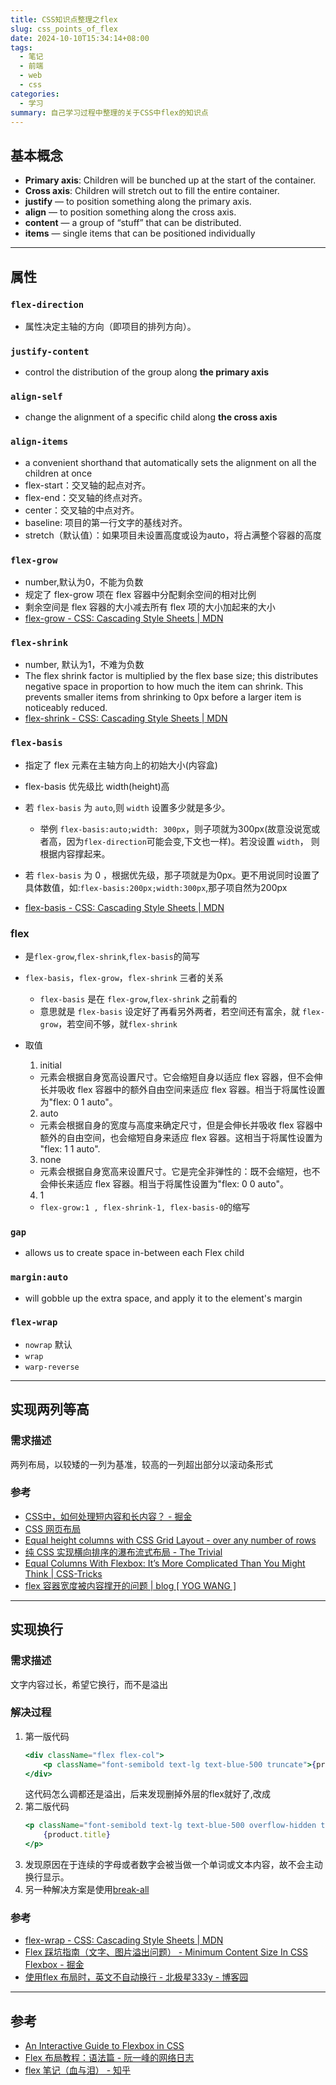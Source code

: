 ```yaml
---
title: CSS知识点整理之flex
slug: css_points_of_flex
date: 2024-10-10T15:34:14+08:00
tags:
  - 笔记
  - 前端
  - web
  - css
categories:
  - 学习
summary: 自己学习过程中整理的关于CSS中flex的知识点
--- 
```


## 基本概念
- **Primary axis**: Children will be bunched up at the start of the container.
- **Cross axis**: Children will stretch out to fill the entire container.
- **justify** — to position something along the primary axis.
- **align** — to position something along the cross axis.
- **content** — a group of “stuff” that can be distributed.
- **items** — single items that can be positioned individually

---

## 属性
### `flex-direction` 
- 属性决定主轴的方向（即项目的排列方向）。

### `justify-content` 
- control the distribution of the group along **the primary axis**

### `align-self` 
- change the alignment of a specific child along **the cross axis**

### `align-items`
- a convenient shorthand that automatically sets the alignment on all the children at once
- flex-start：交叉轴的起点对齐。
- flex-end：交叉轴的终点对齐。
- center：交叉轴的中点对齐。
- baseline: 项目的第一行文字的基线对齐。
- stretch（默认值）：如果项目未设置高度或设为auto，将占满整个容器的高度

### `flex-grow`
- number,默认为0，不能为负数
- 规定了 flex-grow 项在 flex 容器中分配剩余空间的相对比例
- 剩余空间是 flex 容器的大小减去所有 flex 项的大小加起来的大小
- [flex-grow - CSS: Cascading Style Sheets | MDN](https://developer.mozilla.org/en-US/docs/Web/CSS/flex-grow )

### `flex-shrink`
- number, 默认为1，不难为负数
- The flex shrink factor is multiplied by the flex base size; this distributes negative space in proportion to how much the item can shrink. This prevents smaller items from shrinking to 0px before a larger item is noticeably reduced.
- [flex-shrink - CSS: Cascading Style Sheets | MDN](https://developer.mozilla.org/en-US/docs/Web/CSS/flex-shrink )

### `flex-basis`
- 指定了 flex 元素在主轴方向上的初始大小(内容盒)

- flex-basis 优先级比 width(height)高

- 若 `flex-basis` 为 `auto`,则 `width` 设置多少就是多少。
  - 举例 `flex-basis:auto;width: 300px`，则子项就为300px(故意没说宽或者高，因为`flex-direction`可能会变,下文也一样)。若没设置 `width`， 则根据内容撑起来。

- 若 `flex-basis` 为 0 ，根据优先级，那子项就是为0px。更不用说同时设置了具体数值，如:`flex-basis:200px;width:300px`,那子项自然为200px

- [flex-basis - CSS: Cascading Style Sheets | MDN](https://developer.mozilla.org/en-US/docs/Web/CSS/flex-basis )

### flex
- 是`flex-grow`,`flex-shrink`,`flex-basis`的简写
- `flex-basis`，`flex-grow`，`flex-shrink` 三者的关系
  - `flex-basis` 是在 `flex-grow`,`flex-shrink` 之前看的
  - 意思就是 `flex-basis` 设定好了再看另外两者，若空间还有富余，就 `flex-grow`，若空间不够，就`flex-shrink`
- 取值
  1. initial
    - 元素会根据自身宽高设置尺寸。它会缩短自身以适应 flex 容器，但不会伸长并吸收 flex 容器中的额外自由空间来适应 flex 容器。相当于将属性设置为"flex: 0 1 auto"。

  2. auto
    - 元素会根据自身的宽度与高度来确定尺寸，但是会伸长并吸收 flex 容器中额外的自由空间，也会缩短自身来适应 flex 容器。这相当于将属性设置为 "flex: 1 1 auto".

  3. none
    - 元素会根据自身宽高来设置尺寸。它是完全非弹性的：既不会缩短，也不会伸长来适应 flex 容器。相当于将属性设置为"flex: 0 0 auto"。
  
  4. 1
    - `flex-grow:1 , flex-shrink-1, flex-basis-0`的缩写

### `gap` 
- allows us to create space in-between each Flex child

### `margin:auto`
- will gobble up the extra space, and apply it to the element's margin

### `flex-wrap`
- `nowrap` 默认
- `wrap`
- `warp-reverse`

---

## 实现两列等高
### 需求描述
两列布局，以较矮的一列为基准，较高的一列超出部分以滚动条形式

### 参考 
- [CSS中，如何处理短内容和长内容？ - 掘金](https://juejin.cn/post/6924826615729881101?from=search-suggest )
- [CSS 网页布局](https://frontend-note.benbinbin.com/article/css/css-layout )
- [Equal height columns with CSS Grid Layout - over any number of rows](https://www.imarketinx.de/artikel/equal-height-columns-with-css-grid-layout.html )
- [纯 CSS 实现横向排序的瀑布流式布局 - The Trivial](https://jessieji.com/2019/pure-css-masonry )
- [Equal Columns With Flexbox: It’s More Complicated Than You Might Think | CSS-Tricks](https://css-tricks.com/equal-columns-with-flexbox-its-more-complicated-than-you-might-think/ )
- [flex 容器宽度被内容撑开的问题 | blog [ YOG WANG ]](https://yogwang.site/2022/CSS-flex-container-stretched-by-content/ )

---

## 实现换行
### 需求描述
文字内容过长，希望它换行，而不是溢出

### 解决过程
1. 第一版代码
    ```jsx 
    <div className="flex flex-col">
        <p className="font-semibold text-lg text-blue-500 truncate">{product.title}111111111111111111111111</p>
    </div>
    ```                    
    这代码怎么调都还是溢出，后来发现删掉外层的flex就好了,改成 
2. 第二版代码
    ```jsx 
    <p className="font-semibold text-lg text-blue-500 overflow-hidden text-ellipsis whitespace-nowrap">
        {product.title}
    </p>
    ```
3. 发现原因在于连续的字母或者数字会被当做一个单词或文本内容，故不会主动换行显示。
4. 另一种解决方案是使用[break-all](https://tailwindcss.com/docs/word-break#break-all )

### 参考
- [flex-wrap - CSS: Cascading Style Sheets | MDN](https://developer.mozilla.org/en-US/docs/Web/CSS/flex-wrap )
- [Flex 踩坑指南（文字、图片溢出问题） - Minimum Content Size In CSS Flexbox - 掘金](https://juejin.cn/post/7314507576439472169 )  
- [使用flex 布局时，英文不自动换行 - 北极星333y - 博客园](https://www.cnblogs.com/xinyuyue/p/14371506.html )

---

## 参考
- [An Interactive Guide to Flexbox in CSS](https://www.joshwcomeau.com/css/interactive-guide-to-flexbox/)
- [Flex 布局教程：语法篇 - 阮一峰的网络日志](https://www.ruanyifeng.com/blog/2015/07/flex-grammar.html)
- [flex 笔记（血与泪） - 知乎](https://zhuanlan.zhihu.com/p/91470473)